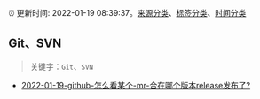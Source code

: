 :alarm_clock: 更新时间: 2022-01-19 08:39:37。[来源分类](../README.md)、[标签分类](../TAGS.md)、[时间分类](../TIMELINE.md)

## Git、SVN


> 关键字：`Git`、`SVN`



- [2022-01-19-github-怎么看某个-mr-合在哪个版本release发布了?](https://www.v2ex.com/t/829230) 